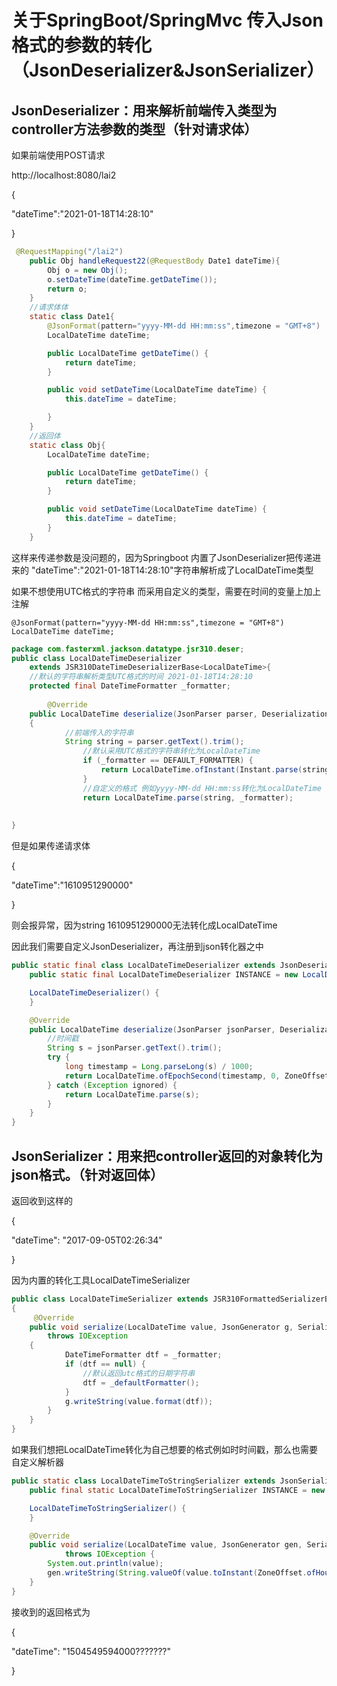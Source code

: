 # 关于SpringBoot/SpringMvc  传入Json格式的参数的转化（JsonDeserializer&JsonSerializer）

## JsonDeserializer：用来解析前端传入类型为controller方法参数的类型（针对请求体）

如果前端使用POST请求

http://localhost:8080/lai2

{

  "dateTime":"2021-01-18T14:28:10"

}

```java
 @RequestMapping("/lai2")
    public Obj handleRequest22(@RequestBody Date1 dateTime){
        Obj o = new Obj();
        o.setDateTime(dateTime.getDateTime());
        return o;
    }
	//请求体体
    static class Date1{
        @JsonFormat(pattern="yyyy-MM-dd HH:mm:ss",timezone = "GMT+8")
        LocalDateTime dateTime;

        public LocalDateTime getDateTime() {
            return dateTime;
        }

        public void setDateTime(LocalDateTime dateTime) {
            this.dateTime = dateTime;

        }
    }
	//返回体
    static class Obj{
        LocalDateTime dateTime;

        public LocalDateTime getDateTime() {
            return dateTime;
        }

        public void setDateTime(LocalDateTime dateTime) {
            this.dateTime = dateTime;
        }
    }

```

这样来传递参数是没问题的，因为Springboot 内置了JsonDeserializer把传递进来的 "dateTime":"2021-01-18T14:28:10"字符串解析成了LocalDateTime类型

如果不想使用UTC格式的字符串 而采用自定义的类型，需要在时间的变量上加上注解

```
@JsonFormat(pattern="yyyy-MM-dd HH:mm:ss",timezone = "GMT+8")
LocalDateTime dateTime;
```

```java
package com.fasterxml.jackson.datatype.jsr310.deser;
public class LocalDateTimeDeserializer
    extends JSR310DateTimeDeserializerBase<LocalDateTime>{
    //默认的字符串解析类型UTC格式的时间 2021-01-18T14:28:10
    protected final DateTimeFormatter _formatter;
    
        @Override
    public LocalDateTime deserialize(JsonParser parser, DeserializationContext context) throws IOException
    {		
        	//前端传入的字符串
            String string = parser.getText().trim();
            	//默认采用UTC格式的字符串转化为LocalDateTime
	            if (_formatter == DEFAULT_FORMATTER) {
	            	return LocalDateTime.ofInstant(Instant.parse(string), ZoneOffset.UTC);
                }
				//自定义的格式 例如yyyy-MM-dd HH:mm:ss转化为LocalDateTime
                return LocalDateTime.parse(string, _formatter);
    
    
}
```

但是如果传递请求体

{

  "dateTime":"1610951290000"

}

则会报异常，因为string 1610951290000无法转化成LocalDateTime

因此我们需要自定义JsonDeserializer，再注册到json转化器之中

```java
public static final class LocalDateTimeDeserializer extends JsonDeserializer<LocalDateTime> {
    public static final LocalDateTimeDeserializer INSTANCE = new LocalDateTimeDeserializer();

    LocalDateTimeDeserializer() {
    }

    @Override
    public LocalDateTime deserialize(JsonParser jsonParser, DeserializationContext deserializationContext) throws IOException {
        //时间戳
        String s = jsonParser.getText().trim();
        try {
            long timestamp = Long.parseLong(s) / 1000;
            return LocalDateTime.ofEpochSecond(timestamp, 0, ZoneOffset.ofHours(8));
        } catch (Exception ignored) {
            return LocalDateTime.parse(s);
        }
    }
}
```



## JsonSerializer：用来把controller返回的对象转化为json格式。（针对返回体）

返回收到这样的

{

  "dateTime": "2017-09-05T02:26:34"

}

因为内置的转化工具LocalDateTimeSerializer

```java
public class LocalDateTimeSerializer extends JSR310FormattedSerializerBase<LocalDateTime>
{
	 @Override
    public void serialize(LocalDateTime value, JsonGenerator g, SerializerProvider provider)
        throws IOException
    {
            DateTimeFormatter dtf = _formatter;
            if (dtf == null) {
                //默认返回utc格式的日期字符串
                dtf = _defaultFormatter();
            }
            g.writeString(value.format(dtf));
        }
    }
}
```

如果我们想把LocalDateTime转化为自己想要的格式例如时时间戳，那么也需要自定义解析器

```java
public static class LocalDateTimeToStringSerializer extends JsonSerializer<LocalDateTime> {
    public final static LocalDateTimeToStringSerializer INSTANCE = new LocalDateTimeToStringSerializer();

    LocalDateTimeToStringSerializer() {
    }

    @Override
    public void serialize(LocalDateTime value, JsonGenerator gen, SerializerProvider provider)
            throws IOException {
        System.out.println(value);
        gen.writeString(String.valueOf(value.toInstant(ZoneOffset.ofHours(8)).toEpochMilli())+"???????");
    }
}
```

接收到的返回格式为

{

  "dateTime": "1504549594000???????"

}